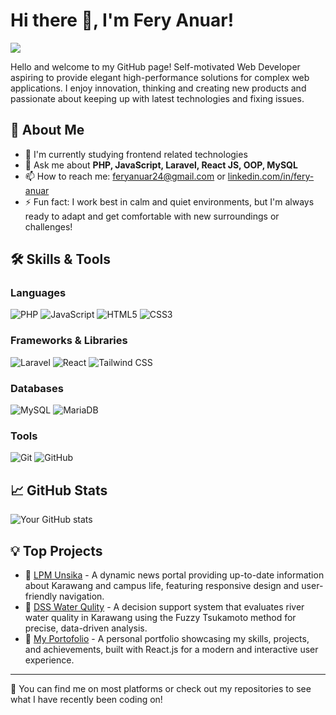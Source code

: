 # Hi there 👋, I'm Fery Anuar!

<img src="https://i.giphy.com/media/v1.Y2lkPTc5MGI3NjExbXNvZnh3dTVwbjF1eTJmNmRqaDM5NDhycGdtYzV6M3R2ZDg0bG0yZCZlcD12MV9pbnRlcm5hbF9naWZfYnlfaWQmY3Q9Zw/FnGJfc18tDDHy/giphy.gif">

Hello and welcome to my GitHub page! Self-motivated Web Developer aspiring to provide elegant high-performance solutions for complex web applications. I enjoy innovation, thinking and creating new products and passionate about keeping up with latest technologies and fixing issues.

## 🚀 About Me
<!-- - 🔭 I’m currently working on [Your Current Project](https://link-to-your-project.com) -->
- 🌱 I'm currently studying frontend related technologies
- 💬 Ask me about **PHP, JavaScript, Laravel, React JS, OOP, MySQL**
- 📫 How to reach me: [feryanuar24@gmail.com](mailto:feryanuar24@gmail.com) or [linkedin.com/in/fery-anuar](https://www.linkedin.com/in/fery-anuar/)
- ⚡ Fun fact: I work best in calm and quiet environments, but I'm always ready to adapt and get comfortable with new surroundings or challenges!

## 🛠️ Skills & Tools

### Languages
![PHP](https://img.shields.io/badge/-PHP-777BB4?style=flat-square&logo=php&logoColor=white)
![JavaScript](https://img.shields.io/badge/-JavaScript-F7DF1E?style=flat-square&logo=javascript&logoColor=black)
![HTML5](https://img.shields.io/badge/-HTML5-E34F26?style=flat-square&logo=html5&logoColor=white)
![CSS3](https://img.shields.io/badge/-CSS3-1572B6?style=flat-square&logo=css3)

### Frameworks & Libraries
![Laravel](https://img.shields.io/badge/-Laravel-F55247?style=flat-square&logo=laravel&logoColor=white)
![React](https://img.shields.io/badge/-React-61DAFB?style=flat-square&logo=react&logoColor=white)
![Tailwind CSS](https://img.shields.io/badge/-Tailwind%20CSS-38B2AC?style=flat-square&logo=tailwind-css&logoColor=white)


### Databases
![MySQL](https://img.shields.io/badge/-MySQL-4479A1?style=flat-square&logo=mysql&logoColor=white)
![MariaDB](https://img.shields.io/badge/-MariaDB-003545?style=flat-square&logo=mariadb)

### Tools
![Git](https://img.shields.io/badge/-Git-F05032?style=flat-square&logo=git&logoColor=white)
![GitHub](https://img.shields.io/badge/-GitHub-181717?style=flat-square&logo=github)

## 📈 GitHub Stats

![Your GitHub stats](https://github-readme-stats.vercel.app/api?username=feryanuar24&show_icons=true&theme=radical)

## 💡 Top Projects
- 🔗 [LPM Unsika](https://github.com/feryanuar24/lpmunsika) - A dynamic news portal providing up-to-date information about Karawang and campus life, featuring responsive design and user-friendly navigation.
- 🔗 [DSS Water Qulity](https://github.com/feryanuar24/dss-water-quality) - A decision support system that evaluates river water quality in Karawang using the Fuzzy Tsukamoto method for precise, data-driven analysis.
- 🔗 [My Portofolio](https://github.com/feryanuar24/react-porto) - A personal portfolio showcasing my skills, projects, and achievements, built with React.js for a modern and interactive user experience.

---

💬 You can find me on most platforms or check out my repositories to see what I have recently been coding on!

